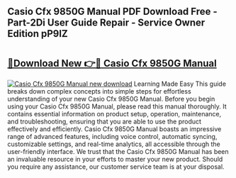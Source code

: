 ## Casio Cfx 9850G Manual PDF Download Free - Part-2Di User Guide Repair - Service Owner Edition pP9lZ

# <h2><a href="http://bc24835.oget.top/?id=Casio+Cfx+9850G+Manual">🔗Download New 👉🔴 Casio Cfx 9850G Manual</a></h2>

[![Casio Cfx 9850G Manual new download](https://i.imgur.com/5g1atiW.png)](http://bc24835.oget.top/?id=Casio+Cfx+9850G+Manual)
Learning Made Easy This guide breaks down complex concepts into simple steps for effortless understanding of your new Casio Cfx 9850G Manual. Before you begin using your Casio Cfx 9850G Manual, please read this manual thoroughly. It contains essential information on product setup, operation, maintenance, and troubleshooting, ensuring that you are able to use the product effectively and efficiently. Casio Cfx 9850G Manual boasts an impressive range of advanced features, including voice control, automatic syncing, customizable settings, and real-time analytics, all accessible through the user-friendly interface. We trust that the Casio Cfx 9850G Manual has been an invaluable resource in your efforts to master your new product. Should you require any assistance, our customer service team is at your disposal.
